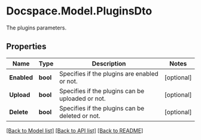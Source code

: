 # Docspace.Model.PluginsDto
The plugins parameters.

## Properties

Name | Type | Description | Notes
------------ | ------------- | ------------- | -------------
**Enabled** | **bool** | Specifies if the plugins are enabled or not. | [optional] 
**Upload** | **bool** | Specifies if the plugins can be uploaded or not. | [optional] 
**Delete** | **bool** | Specifies if the plugins can be deleted or not. | [optional] 

[[Back to Model list]](../README.md#documentation-for-models) [[Back to API list]](../README.md#documentation-for-api-endpoints) [[Back to README]](../README.md)

